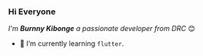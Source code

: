 ### Hi Everyone


*I'm **Burnny Kibonge** a passionate developer from DRC*  😊

- 🌱 I’m currently learning `flutter`.
<!-- ## 📊 Github stats 
#
[![Burnny Kibonge's GitHub stats](https://github-readme-stats.vercel.app/api?username=byvak&theme=dark&count_private=true&show_icons=true&include_all_commits=true)](https://github.com/byvak) -->

<!--[![Top Langs](https://github-readme-stats.vercel.app/api/top-langs/?username=byvak&layout=compact&langs_count=6&show_icons=true&count_private=true&theme=gotham&bg_color=1E1E1E)](https://github.com/byvak) -->

<!--[![Top Langs](https://github-readme-stats.vercel.app/api/top-langs/
?username=byvak&layout=default&theme=algolia&hide=html,coffeescript)](https://github.com/byvak)-->
<!--
**Byvak/Byvak** is a ✨ _special_ ✨ repository because its `README.md` (this file) appears on your GitHub profile.

Here are some ideas to get you started:

- 🔭 I’m currently working on ...
- 🌱 I’m currently learning ...
- 👯 I’m looking to collaborate on ...
- 🤔 I’m looking for help with ...
- 💬 Ask me about ...
- 📫 How to reach me: ...
- 😄 Pronouns: ...
- ⚡ Fun fact: ...
-->
